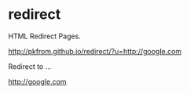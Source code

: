 # redirect
HTML Redirect Pages.

http://pkfrom.github.io/redirect/?u=http://google.com

Redirect to ...

http://google.com
